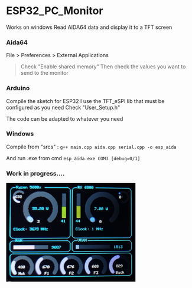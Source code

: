 # ESP32_PC_Monitor
Works on windows
Read AIDA64 data and display it to a TFT screen

### Aida64
File > Preferences > External Applications
> Check "Enable shared memory"
Then check the values you want to send to the monitor

### Arduino
Compile the sketch for ESP32
I use the TFT_eSPI lib that must be configured as you need
Check "User_Setup.h"

The code can be adapted to whatever you need

### Windows
Compile from "srcs" :
`g++ main.cpp aida.cpp serial.cpp -o esp_aida`

And run .exe from cmd
`esp_aida.exe COM3 [debug=0/1]`

### Work in progress....

<img src="preview.jpg" width="350"/>
